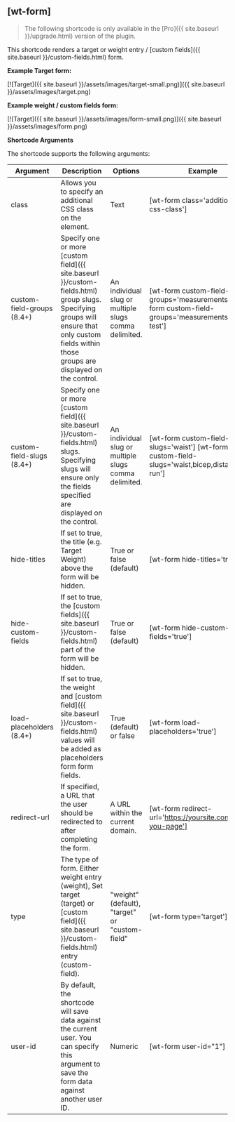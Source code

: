 ## [wt-form]

> The following shortcode is only available in the [Pro]({{ site.baseurl }}/upgrade.html) version of the plugin.

This shortcode renders a target or weight entry / [custom fields]({{ site.baseurl }}/custom-fields.html) form.

**Example Target form:**

[![Target]({{ site.baseurl }}/assets/images/target-small.png)]({{ site.baseurl }}/assets/images/target.png)

**Example weight / custom fields form:**

[![Target]({{ site.baseurl }}/assets/images/form-small.png)]({{ site.baseurl }}/assets/images/form.png)

**Shortcode Arguments**
 
The shortcode supports the following arguments:
 
| Argument | Description | Options | Example |
|--|--|--|--|
|class|Allows you to specify an additional CSS class on the element.|Text|[wt-form class='additional-css-class']
|custom-field-groups (8.4+)|Specify one or more [custom field]({{ site.baseurl }}/custom-fields.html) group slugs. Specifying groups will ensure that only custom fields within those groups are displayed on the control.|An individual slug or multiple slugs comma delimited.|[wt-form custom-field-groups='measurements'] [wt-form custom-field-groups='measurements,fitness-test']
|custom-field-slugs (8.4+)|Specify one or more [custom field]({{ site.baseurl }}/custom-fields.html) slugs. Specifying slugs will ensure only the fields specified are displayed on the control.|An individual slug or multiple slugs comma delimited.|[wt-form custom-field-slugs='waist'] [wt-form custom-field-slugs='waist,bicep,distance-run']
|hide-titles|If set to true, the title (e.g. Target Weight) above the form will be hidden.|True or false (default)|[wt-form hide-titles='true']
|hide-custom-fields|If set to true, the [custom fields]({{ site.baseurl }}/custom-fields.html) part of the form will be hidden.|True or false (default)|[wt-form hide-custom-fields='true']
|load-placeholders (8.4+)|If set to true, the weight and [custom field]({{ site.baseurl }}/custom-fields.html) values will be added as placeholders form form fields.|True (default) or false|[wt-form load-placeholders='true']
|redirect-url|If specified, a URL that the user should be redirected to after completing the form.|A URL within the current domain.|[wt-form redirect-url='https://yoursite.com/thank-you-page']
|type|The type of form. Either weight entry (weight), Set target (target) or [custom field]({{ site.baseurl }}/custom-fields.html) entry (custom-field).|"weight" (default), "target" or "custom-field"|[wt-form type='target']
|user-id|By default, the shortcode will save data against the current user. You can specify this argument to save the form data against another user ID.|Numeric| [wt-form user-id="1"]
